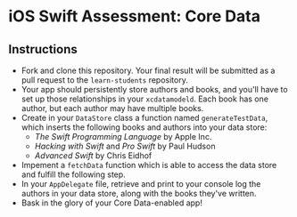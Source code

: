 # iOS Swift Assessment: Core Data

## Instructions

* Fork and clone this repository. Your final result will be submitted as a pull request to the `learn-students` repository.
* Your app should persistently store authors and books, and you'll have to set up those relationships in your `xcdatamodeld`. Each book has one author, but each author may have multiple books.
* Create in your `DataStore` class a function named `generateTestData`, which inserts the following books and authors into your data store:
  * *The Swift Programming Language* by Apple Inc.
  * *Hacking with Swift* and *Pro Swift* by Paul Hudson
  * *Advanced Swift* by Chris Eidhof
* Impement a `fetchData` function which is able to access the data store and fulfill the following step.
* In your `AppDelegate` file, retrieve and print to your console log the authors in your data store, along with the books they've written.
* Bask in the glory of your Core Data-enabled app!
